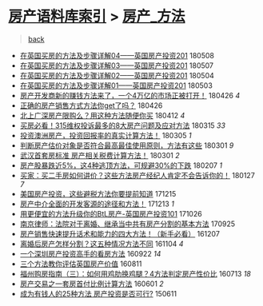 [房产语料库索引](../../README.md)  > [房产_方法](房产_方法.md)
====
> [back](../README.md)

- [在英国买房的方法及步骤详解04——英国房产投资201](http://jkwz.applinzi.com/ittc/7077711365378933771.html#%E5%9C%A8%E8%8B%B1%E5%9B%BD%E4%B9%B0%E6%88%BF%E7%9A%84%E6%96%B9%E6%B3%95%E5%8F%8A%E6%AD%A5%E9%AA%A4%E8%AF%A6%E8%A7%A304%E2%80%94%E2%80%94%E8%8B%B1%E5%9B%BD%E6%88%BF%E4%BA%A7%E6%8A%95%E8%B5%84201) 180508  
- [在英国买房的方法及步骤详解03——英国房产投资201](http://jkwz.applinzi.com/ittc/7100325817760613383.html#%E5%9C%A8%E8%8B%B1%E5%9B%BD%E4%B9%B0%E6%88%BF%E7%9A%84%E6%96%B9%E6%B3%95%E5%8F%8A%E6%AD%A5%E9%AA%A4%E8%AF%A6%E8%A7%A303%E2%80%94%E2%80%94%E8%8B%B1%E5%9B%BD%E6%88%BF%E4%BA%A7%E6%8A%95%E8%B5%84201) 180507  
- [在英国买房的方法及步骤详解02——英国房产投资201](http://jkwz.applinzi.com/ittc/7099192146206917648.html#%E5%9C%A8%E8%8B%B1%E5%9B%BD%E4%B9%B0%E6%88%BF%E7%9A%84%E6%96%B9%E6%B3%95%E5%8F%8A%E6%AD%A5%E9%AA%A4%E8%AF%A6%E8%A7%A302%E2%80%94%E2%80%94%E8%8B%B1%E5%9B%BD%E6%88%BF%E4%BA%A7%E6%8A%95%E8%B5%84201) 180504  
- [在英国买房的方法及步骤详解01——英国房产投资201](http://jkwz.applinzi.com/ittc/7098824610059650058.html#%E5%9C%A8%E8%8B%B1%E5%9B%BD%E4%B9%B0%E6%88%BF%E7%9A%84%E6%96%B9%E6%B3%95%E5%8F%8A%E6%AD%A5%E9%AA%A4%E8%AF%A6%E8%A7%A301%E2%80%94%E2%80%94%E8%8B%B1%E5%9B%BD%E6%88%BF%E4%BA%A7%E6%8A%95%E8%B5%84201) 180503  
- [房产开发商新的赚钱方法来了，一个4万亿的市场正被打开！](http://jkwz.applinzi.com/ittc/7096289787512357899.html#%E6%88%BF%E4%BA%A7%E5%BC%80%E5%8F%91%E5%95%86%E6%96%B0%E7%9A%84%E8%B5%9A%E9%92%B1%E6%96%B9%E6%B3%95%E6%9D%A5%E4%BA%86%EF%BC%8C%E4%B8%80%E4%B8%AA4%E4%B8%87%E4%BA%BF%E7%9A%84%E5%B8%82%E5%9C%BA%E6%AD%A3%E8%A2%AB%E6%89%93%E5%BC%80%EF%BC%81) 180426 *4* 
- [正确的房产销售方式方法你get了吗？](http://jkwz.applinzi.com/ittc/7096224030455759882.html#%E6%AD%A3%E7%A1%AE%E7%9A%84%E6%88%BF%E4%BA%A7%E9%94%80%E5%94%AE%E6%96%B9%E5%BC%8F%E6%96%B9%E6%B3%95%E4%BD%A0get%E4%BA%86%E5%90%97%EF%BC%9F) 180426  
- [北上广深房产限购么？用这种方法随便你买](http://jkwz.applinzi.com/ittc/7091119605856863249.html#%E5%8C%97%E4%B8%8A%E5%B9%BF%E6%B7%B1%E6%88%BF%E4%BA%A7%E9%99%90%E8%B4%AD%E4%B9%88%EF%BC%9F%E7%94%A8%E8%BF%99%E7%A7%8D%E6%96%B9%E6%B3%95%E9%9A%8F%E4%BE%BF%E4%BD%A0%E4%B9%B0) 180412 *4* 
- [买房必看！315维权投诉最多的8大房产问题及应对方法](http://jkwz.applinzi.com/ittc/7080667187662816262.html#%E4%B9%B0%E6%88%BF%E5%BF%85%E7%9C%8B%EF%BC%81315%E7%BB%B4%E6%9D%83%E6%8A%95%E8%AF%89%E6%9C%80%E5%A4%9A%E7%9A%848%E5%A4%A7%E6%88%BF%E4%BA%A7%E9%97%AE%E9%A2%98%E5%8F%8A%E5%BA%94%E5%AF%B9%E6%96%B9%E6%B3%95) 180315 *33* 
- [投资澳洲房产，投资回报率的真实计算方法！](http://jkwz.applinzi.com/ittc/7076920561370661894.html#%E6%8A%95%E8%B5%84%E6%BE%B3%E6%B4%B2%E6%88%BF%E4%BA%A7%EF%BC%8C%E6%8A%95%E8%B5%84%E5%9B%9E%E6%8A%A5%E7%8E%87%E7%9A%84%E7%9C%9F%E5%AE%9E%E8%AE%A1%E7%AE%97%E6%96%B9%E6%B3%95%EF%BC%81) 180305 *1* 
- [判断房产估价对象是否符合最高最佳使用原则，方法有这些](http://jkwz.applinzi.com/ittc/7075539474539086855.html#%E5%88%A4%E6%96%AD%E6%88%BF%E4%BA%A7%E4%BC%B0%E4%BB%B7%E5%AF%B9%E8%B1%A1%E6%98%AF%E5%90%A6%E7%AC%A6%E5%90%88%E6%9C%80%E9%AB%98%E6%9C%80%E4%BD%B3%E4%BD%BF%E7%94%A8%E5%8E%9F%E5%88%99%EF%BC%8C%E6%96%B9%E6%B3%95%E6%9C%89%E8%BF%99%E4%BA%9B) 180301 *9* 
- [武汉首套房标准 房产相关税费计算方法！](http://jkwz.applinzi.com/ittc/7075510553043010570.html#%E6%AD%A6%E6%B1%89%E9%A6%96%E5%A5%97%E6%88%BF%E6%A0%87%E5%87%86+%E6%88%BF%E4%BA%A7%E7%9B%B8%E5%85%B3%E7%A8%8E%E8%B4%B9%E8%AE%A1%E7%AE%97%E6%96%B9%E6%B3%95%EF%BC%81) 180301 *2* 
- [房产股暴跌近5%，这4种逃顶方法，可规避30%的下跌](http://jkwz.applinzi.com/ittc/7067399690029368336.html#%E6%88%BF%E4%BA%A7%E8%82%A1%E6%9A%B4%E8%B7%8C%E8%BF%915%25%EF%BC%8C%E8%BF%994%E7%A7%8D%E9%80%83%E9%A1%B6%E6%96%B9%E6%B3%95%EF%BC%8C%E5%8F%AF%E8%A7%84%E9%81%BF30%25%E7%9A%84%E4%B8%8B%E8%B7%8C) 180207 *1* 
- [买家：买二手房如何讲价？这些方法房产经纪人肯定不会告诉你的！](http://jkwz.applinzi.com/ittc/7063388382485283851.html#%E4%B9%B0%E5%AE%B6%EF%BC%9A%E4%B9%B0%E4%BA%8C%E6%89%8B%E6%88%BF%E5%A6%82%E4%BD%95%E8%AE%B2%E4%BB%B7%EF%BC%9F%E8%BF%99%E4%BA%9B%E6%96%B9%E6%B3%95%E6%88%BF%E4%BA%A7%E7%BB%8F%E7%BA%AA%E4%BA%BA%E8%82%AF%E5%AE%9A%E4%B8%8D%E4%BC%9A%E5%91%8A%E8%AF%89%E4%BD%A0%E7%9A%84%EF%BC%81) 180127 *7* 
- [美国房产投资，这些避税方法你要提前知道](http://jkwz.applinzi.com/ittc/7047297714377737232.html#%E7%BE%8E%E5%9B%BD%E6%88%BF%E4%BA%A7%E6%8A%95%E8%B5%84%EF%BC%8C%E8%BF%99%E4%BA%9B%E9%81%BF%E7%A8%8E%E6%96%B9%E6%B3%95%E4%BD%A0%E8%A6%81%E6%8F%90%E5%89%8D%E7%9F%A5%E9%81%93) 171215  
- [房产中介全面的开发客源的途径和方法！](http://jkwz.applinzi.com/ittc/7046609543902004241.html#%E6%88%BF%E4%BA%A7%E4%B8%AD%E4%BB%8B%E5%85%A8%E9%9D%A2%E7%9A%84%E5%BC%80%E5%8F%91%E5%AE%A2%E6%BA%90%E7%9A%84%E9%80%94%E5%BE%84%E5%92%8C%E6%96%B9%E6%B3%95%EF%BC%81) 171213 *1* 
- [用更便宜的方法升级你的BtL房产-英国房产投资101](http://jkwz.applinzi.com/ittc/7028671795979355153.html#%E7%94%A8%E6%9B%B4%E4%BE%BF%E5%AE%9C%E7%9A%84%E6%96%B9%E6%B3%95%E5%8D%87%E7%BA%A7%E4%BD%A0%E7%9A%84BtL%E6%88%BF%E4%BA%A7-%E8%8B%B1%E5%9B%BD%E6%88%BF%E4%BA%A7%E6%8A%95%E8%B5%84101) 171026  
- [南京律师：法院对于离婚、继承当中共有房产分割的基本方法](http://jkwz.applinzi.com/ittc/7017235110741672977.html#%E5%8D%97%E4%BA%AC%E5%BE%8B%E5%B8%88%EF%BC%9A%E6%B3%95%E9%99%A2%E5%AF%B9%E4%BA%8E%E7%A6%BB%E5%A9%9A%E3%80%81%E7%BB%A7%E6%89%BF%E5%BD%93%E4%B8%AD%E5%85%B1%E6%9C%89%E6%88%BF%E4%BA%A7%E5%88%86%E5%89%B2%E7%9A%84%E5%9F%BA%E6%9C%AC%E6%96%B9%E6%B3%95) 170925  
- [房产销售快速提升话术和能力的四大方法！（新手必看）](http://jkwz.applinzi.com/ittc/6908861887306793988.html#%E6%88%BF%E4%BA%A7%E9%94%80%E5%94%AE%E5%BF%AB%E9%80%9F%E6%8F%90%E5%8D%87%E8%AF%9D%E6%9C%AF%E5%92%8C%E8%83%BD%E5%8A%9B%E7%9A%84%E5%9B%9B%E5%A4%A7%E6%96%B9%E6%B3%95%EF%BC%81%EF%BC%88%E6%96%B0%E6%89%8B%E5%BF%85%E7%9C%8B%EF%BC%89) 161207  
- [离婚后房产怎样分割？这五种情况方法不同](http://jkwz.applinzi.com/ittc/6896573068943557637.html#%E7%A6%BB%E5%A9%9A%E5%90%8E%E6%88%BF%E4%BA%A7%E6%80%8E%E6%A0%B7%E5%88%86%E5%89%B2%EF%BC%9F%E8%BF%99%E4%BA%94%E7%A7%8D%E6%83%85%E5%86%B5%E6%96%B9%E6%B3%95%E4%B8%8D%E5%90%8C) 161104 *4* 
- [一个深圳房产投资高手的看房方法](http://jkwz.applinzi.com/ittc/6880625755104478213.html#%E4%B8%80%E4%B8%AA%E6%B7%B1%E5%9C%B3%E6%88%BF%E4%BA%A7%E6%8A%95%E8%B5%84%E9%AB%98%E6%89%8B%E7%9A%84%E7%9C%8B%E6%88%BF%E6%96%B9%E6%B3%95) 160922 *14* 
- [三个方法教你评估英国房产价值](http://jkwz.applinzi.com/ittc/6865121135221539845.html#%E4%B8%89%E4%B8%AA%E6%96%B9%E6%B3%95%E6%95%99%E4%BD%A0%E8%AF%84%E4%BC%B0%E8%8B%B1%E5%9B%BD%E6%88%BF%E4%BA%A7%E4%BB%B7%E5%80%BC) 160811  
- [福州购房指南（三）：如何用鸡肋换鸡腿？4方法判定房产性价比](http://jkwz.applinzi.com/ittc/6854358621642818564.html#%E7%A6%8F%E5%B7%9E%E8%B4%AD%E6%88%BF%E6%8C%87%E5%8D%97%EF%BC%88%E4%B8%89%EF%BC%89%EF%BC%9A%E5%A6%82%E4%BD%95%E7%94%A8%E9%B8%A1%E8%82%8B%E6%8D%A2%E9%B8%A1%E8%85%BF%EF%BC%9F4%E6%96%B9%E6%B3%95%E5%88%A4%E5%AE%9A%E6%88%BF%E4%BA%A7%E6%80%A7%E4%BB%B7%E6%AF%94) 160713 *18* 
- [房产交易之一套房首付比例计算方法](http://jkwz.applinzi.com/ittc/6838792248049009668.html#%E6%88%BF%E4%BA%A7%E4%BA%A4%E6%98%93%E4%B9%8B%E4%B8%80%E5%A5%97%E6%88%BF%E9%A6%96%E4%BB%98%E6%AF%94%E4%BE%8B%E8%AE%A1%E7%AE%97%E6%96%B9%E6%B3%95) 160601 *2* 
- [成为有钱人的25种方法 房产投资是否可行?](http://jkwz.applinzi.com/ittc/547650611422658025.html#%E6%88%90%E4%B8%BA%E6%9C%89%E9%92%B1%E4%BA%BA%E7%9A%8425%E7%A7%8D%E6%96%B9%E6%B3%95+%E6%88%BF%E4%BA%A7%E6%8A%95%E8%B5%84%E6%98%AF%E5%90%A6%E5%8F%AF%E8%A1%8C%3F) 150611  

